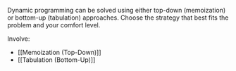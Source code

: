 
Dynamic programming can be solved using either top-down (memoization) or bottom-up (tabulation) approaches. Choose the strategy that best fits the problem and your comfort level.

Involve:
- [[Memoization (Top-Down)]]
- [[Tabulation (Bottom-Up)]]